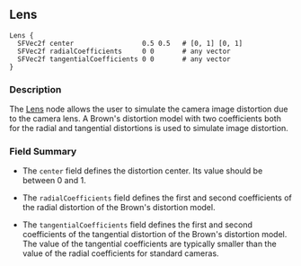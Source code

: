 ## Lens

```
Lens {
  SFVec2f center                 0.5 0.5   # [0, 1] [0, 1]
  SFVec2f radialCoefficients     0 0       # any vector
  SFVec2f tangentialCoefficients 0 0       # any vector
}
```

### Description

The [Lens](#lens) node allows the user to simulate the camera image distortion due to the camera lens.
A Brown's distortion model with two coefficients both for the radial and tangential distortions is used to simulate image distortion.

### Field Summary

- The `center` field defines the distortion center. Its value should be between 0
and 1.

- The `radialCoefficients` field defines the first and second coefficients of the
radial distortion of the Brown's distortion model.

- The `tangentialCoefficients` field defines the first and second coefficients of
the tangential distortion of the Brown's distortion model. The value of the
tangential coefficients are typically smaller than the value of the radial
coefficients for standard cameras.

